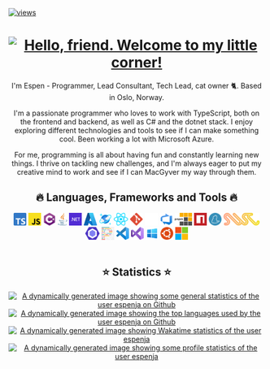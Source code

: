 [![views](https://komarev.com/ghpvc/?username=espenja&color=blue&label=views&style=flat-square)](https://github.com/espenja)
<h1 align="center">
<a href="https://git.io/typing-svg">
    <img title="Welcome" alt="Hello, friend. Welcome to my little corner!" src="https://readme-typing-svg.herokuapp.com?font=Raleway&weight=600&duration=2000&pause=300&center=true&vCenter=true&multiline=true&repeat=false&width=450&height=60&lines=Hello%2C+friend%F0%9F%91%8B;Welcome+to+my+little+corner!" />
</a>
</h1>

<p align="center">I'm Espen - Programmer, Lead Consultant, Tech Lead, cat owner 🐈. Based in Oslo, Norway.</p>
<p align="center">I'm a passionate programmer who loves to work with TypeScript, both on the frontend and backend, as well as
    C# and the dotnet stack. I enjoy exploring different technologies and tools to see if I can make something
    cool. Been working a lot with Microsoft Azure.</p>
<p align="center">For me, programming is all about having fun and constantly learning new things. I thrive on tackling new
    challenges, and I'm always eager to put my creative mind to work and see if I can MacGyver my way through
    them.</p>

<h2 align="center">🔥 Languages, Frameworks and Tools 🔥</h2>
<div align="center">
    <img title="TypeScript" alt="TypeScript icon" height="25" src="icons/typescript.svg">
    <img title="JavaScript" alt="JavaScript icon" height="25" src="icons/javascript.svg">
    <img title="C#" alt="C# icon" height="25" src="icons/c-sharp.svg">
    <img title="Java" alt="Java icon" height="25" src="icons/java.svg">
    <img title="dotnet" alt="dotnet icon" height="25" src="icons/dotnet.svg">
    <img title="Microsoft Azure" alt="Microsoft Azure Icon" height="25" src="icons/azure.svg">
    <img title="Cosmos DB" alt="Cosmos DB icon" height="25" src="icons/cosmos-db.svg">
    <img title="React" alt="React icon" height="25" src="icons/react.svg">
    <img title="Git" alt="Git icon" height="25" src="icons/git.svg">
    <img title="Github" alt="Github icon" height="25" src="icons/github.svg">
    <img title="Azure DevOps" alt="Azure DevOps icon" height="25" src="icons/devops.svg">
    <img title="pnpm" alt="pnpm icon" height="25" src="icons/pnpm.svg">
    <img title="npm" alt="npm icon" height="25" src="icons/npm.svg">
    <img title="yarn" alt="yarn icon" height="25" src="icons/yarn.svg">
    <img title="swc" alt="swc icon" height="25" src="icons/swc.svg">
    <img title="EsLint" alt="EsLint icon" height="25" src="icons/eslint.svg">
    <img title="Prettier" alt="Prettier icon" height="25" src="icons/prettier.svg">
    <img title="Visual Studio Code" alt="Visual Studio Code icon" height="25" src="icons/visual-studio-code.svg">
    <img title="Visual Studio" alt="Visual Studio icon" height="25" src="icons/visual-studio.svg">
    <img title="Windows" alt="Windows icon" height="25" src="icons/windows-10.svg">
    <img title="Ubuntu" alt="Ubuntu icon" height="25" src="icons/ubuntu.svg">
    <img title="Microsoft" alt="Microsoft icon" height="25" src="icons/microsoft-icon.svg">
</div>
<br />
<h2 align="center">⭐ Statistics ⭐</h2>
<div align="center">
    <a href="https://github.com/anuraghazra/github-readme-stats" title="Go to Source">
        <img title="Github General Stats Card" alt="A dynamically generated image showing some general statistics of the user espenja on Github" src="https://github-readme-stats.vercel.app/api?username=espenja&count_private=true&show_icons=true&theme=dracula&&bg_color=1C2026&include_all_commits=true&layout=compact&card_width=400&text_bold=true&custom_title=espenja%20Github%20Stats" />
    </a>
    <a href="https://github.com/anuraghazra/github-readme-stats" title="Go to Source">
        <img title="Github Top Languages Card" alt="A dynamically generated image showing the top languages used by the user espenja on Github" src="https://github-readme-stats.vercel.app/api/top-langs/?username=espenja&theme=dracula&bg_color=1C2026&layout=compact&card_width=400&langs_count=10" />
    </a>
</div>
<div align="center">
    <a href="https://github.com/anuraghazra/github-readme-stats" title=" Go to Source">
        <img title="Wakatime Stats Card" alt="A dynamically generated image showing Wakatime statistics of the user espenja" src="https://github-readme-stats.vercel.app/api/wakatime?username=espenja&theme=dracula&bg_color=1C2026&layout=default&langs_count=6&range=last_7_days" />
    </a>
    <a href="https://github.com/vn7n24fzkq/github-profile-summary-cards">
        <img title="Github Profile Summary Card" alt="A dynamically generated image showing some profile statistics of the user espenja" src="https://github-profile-summary-cards.vercel.app/api/cards/profile-details?username=espenja" />
    </a>
</div>
